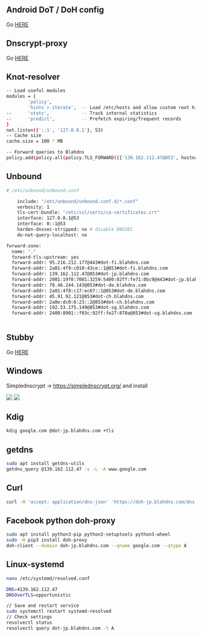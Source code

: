 ## Android DoT / DoH config

Go [HERE](https://github.com/ookangzheng/blahdns/blob/master/client-conf/DoT-or-DoH-Android.md)

## Dnscrypt-proxy

Go [HERE](https://github.com/ookangzheng/blahdns/tree/master/client-conf/dnscrypt)

## Knot-resolver

```bash
-- Load useful modules
modules = {
        'policy',
        'hints > iterate',  -- Load /etc/hosts and allow custom root hints
--      'stats',            -- Track internal statistics
--      'predict',          -- Prefetch expiring/frequent records
}
net.listen({'::1', '127.0.0.1'}, 53)
-- Cache size
cache.size = 100 * MB

-- Forward queries to Blahdns
policy.add(policy.all(policy.TLS_FORWARD({{'139.162.112.47@853', hostname='dot-jp.blahdns.com', ca_file='/etc/ssl/certs/ca-certificates.crt'}})))

```

## Unbound 

```bash
# /etc/unbound/unbound.conf

    include: "/etc/unbound/unbound.conf.d/*.conf"
    verbosity: 1
    tls-cert-bundle: "/etc/ssl/certs/ca-certificates.crt"
    interface: 127.0.0.1@53
    interface: 0::1@53
    harden-dnssec-stripped: no # disable DNSSEC
    do-not-query-localhost: no

forward-zone:
  name: "."
  forward-tls-upstream: yes
  forward-addr: 95.216.212.177@443#dot-fi.blahdns.com
  forward-addr: 2a01:4f9:c010:43ce::1@853#dot-fi.blahdns.com
  forward-addr: 139.162.112.47@853#dot-jp.blahdns.com
  forward-addr: 2001:19f0:7001:3259:5400:02ff:fe71:0bc9@443#dot-jp.blahdns.com
  forward-addr: 78.46.244.143@853#dot-de.blahdns.com
  forward-addr: 2a01:4f8:c17:ec67::1@853#dot-de.blahdns.com
  forward-addr: 45.91.92.121@853#dot-ch.blahdns.com
  forward-addr: 2a0e:dc0:6:23::2@853#dot-ch.blahdns.com
  forward-addr: 192.53.175.149@853#dot-sg.blahdns.com
  forward-addr: 2400:8901::f03c:92ff:fe27:870a@853#dot-sg.blahdns.com
  
```

## Stubby

Go [HERE](https://github.com/ookangzheng/blahdns/tree/master/client-conf/stubby)


## Windows
Simplednscrypt -> https://simplednscrypt.org/ and install

![](https://github.com/ookangzheng/blahdns/raw/master/client-conf/img-source/blahdns-1.png?raw=true)
![](https://github.com/ookangzheng/blahdns/raw/master/client-conf/img-source/blahdns-2.png?raw=true)

## Kdig
```bash
kdig google.com @dot-jp.blahdns.com +tls
```
## getdns
```bash
sudo apt install getdns-utils
getdns_query @139.162.112.47 -s -L -A www.google.com
```

## Curl
```bash
curl -H 'accept: application/dns-json' 'https://doh-jp.blahdns.com/dns-query?name=www.google.com&type=A'
```

## Facebook python doh-proxy
```bash
sudo apt install python3-pip python3-setuptools python3-wheel
sudo -H pip3 install doh-proxy
doh-client --domain doh-jp.blahdns.com --qname google.com --qtype A
```

## Linux-systemd
```bash
nano /etc/systemd/resolved.conf

DNS=4139.162.112.47
DNSOverTLS=opportunistic

// Save and restart service
sudo systemctl restart systemd-resolved
// Check settings
resolvectl status
resolvectl query dot-jp.blahdns.com -t A
```


